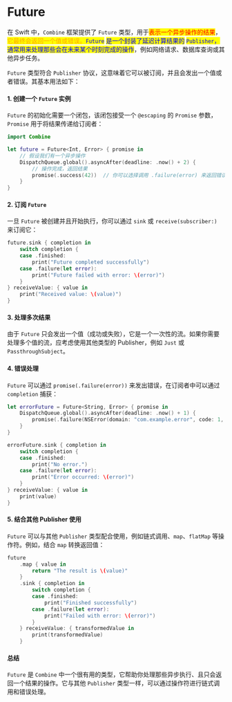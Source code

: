 # Future

在 Swift 中，`Combine` 框架提供了 `Future` 类型，用于<mark style="color:red;">表示一个异步操作的结果</mark>，<mark style="color:orange;">它最终会返回一个值或错误。</mark><mark style="color:blue;">`Future`</mark> <mark style="color:blue;"></mark><mark style="color:blue;">是一个封装了延迟计算结果的</mark> <mark style="color:blue;"></mark><mark style="color:blue;">`Publisher`</mark><mark style="color:blue;">，通常用来处理那些会在未来某个时刻完成的操作</mark>，例如网络请求、数据库查询或其他异步任务。

`Future` 类型符合 `Publisher` 协议，这意味着它可以被订阅，并且会发出一个值或者错误。其基本用法如下：

#### 1. 创建一个 `Future` 实例

`Future` 的初始化需要一个闭包，该闭包接受一个 `@escaping` 的 `Promise` 参数，`Promise` 用于将结果传递给订阅者：

```swift
import Combine

let future = Future<Int, Error> { promise in
    // 假设我们有一个异步操作
    DispatchQueue.global().asyncAfter(deadline: .now() + 2) {
        // 操作完成，返回结果
        promise(.success(42))  // 你可以选择调用 .failure(error) 来返回错误
    }
}
```

#### 2. 订阅 `Future`

一旦 `Future` 被创建并且开始执行，你可以通过 `sink` 或 `receive(subscriber:)` 来订阅它：

```swift
future.sink { completion in
    switch completion {
    case .finished:
        print("Future completed successfully")
    case .failure(let error):
        print("Future failed with error: \(error)")
    }
} receiveValue: { value in
    print("Received value: \(value)")
}
```

#### 3. 处理多次结果

由于 `Future` 只会发出一个值（成功或失败），它是一个一次性的流。如果你需要处理多个值的流，应考虑使用其他类型的 Publisher，例如 `Just` 或 `PassthroughSubject`。

#### 4. 错误处理

`Future` 可以通过 `promise(.failure(error))` 来发出错误，在订阅者中可以通过 `completion` 捕获：

```swift
let errorFuture = Future<String, Error> { promise in
    DispatchQueue.global().asyncAfter(deadline: .now() + 1) {
        promise(.failure(NSError(domain: "com.example.error", code: 1, userInfo: nil)))
    }
}

errorFuture.sink { completion in
    switch completion {
    case .finished:
        print("No error.")
    case .failure(let error):
        print("Error occurred: \(error)")
    }
} receiveValue: { value in
    print(value)
}
```

#### 5. 结合其他 Publisher 使用

`Future` 可以与其他 `Publisher` 类型配合使用，例如链式调用、`map`、`flatMap` 等操作符。例如，结合 `map` 转换返回值：

```swift
future
    .map { value in
        return "The result is \(value)"
    }
    .sink { completion in
        switch completion {
        case .finished:
            print("Finished successfully")
        case .failure(let error):
            print("Failed with error: \(error)")
        }
    } receiveValue: { transformedValue in
        print(transformedValue)
    }
```

#### 总结

`Future` 是 `Combine` 中一个很有用的类型，它帮助你处理那些异步执行、且只会返回一个结果的操作。它与其他 `Publisher` 类型一样，可以通过操作符进行链式调用和错误处理。

